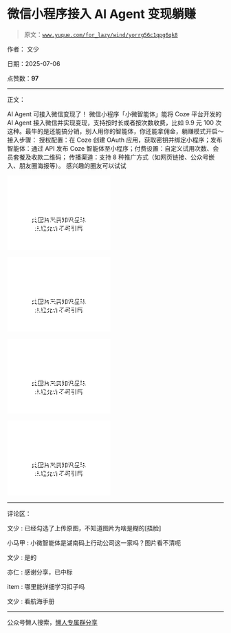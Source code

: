 # 微信小程序接入 AI Agent 变现躺赚

> 原文：[`www.yuque.com/for_lazy/wind/yorrg56c1qpg6qk8`](https://www.yuque.com/for_lazy/wind/yorrg56c1qpg6qk8)

作者： 文少

日期：2025-07-06

点赞数：**97**

* * *

正文：

AI Agent 可接入微信变现了！ 微信小程序「小微智能体」能将 Coze 平台开发的 AI
Agent 接入微信并实现变现，支持按时长或者按次数收费，比如 9.9 元 100 次这种。最牛的是还能搞分销，别人用你的智能体，你还能拿佣金，躺赚模式开启～
​​接入步骤​​： ​​授权配置​​：在 Coze 创建 OAuth 应用，获取密钥并绑定小程序； ​​发布智能体​​：通过 API 发布 Coze 智能体至小程序；
​​付费设置​​：自定义试用次数、会员套餐及收款二维码； ​​传播渠道​​：支持 8 种推广方式（如网页链接、公众号嵌入、朋友圈海报等）。 感兴趣的圈友可以试试

![](img/235a0ee58b63aadecfe94e6dc3c38adc.png "None")

![](img/31edc95c5fdc5856f83e6c905e915385.png "None")

![](img/d1c381ca6df5e6d93b9e71f211cd985c.png "None")

![](img/025d58ae1e9a88b6280f71423b282937.png "None")

* * *

评论区：

文少 : 已经勾选了上传原图，不知道图片为啥是糊的[捂脸]

小马甲 : 小微智能体是湖南码上行动公司这一家吗？图片看不清呃

文少 : 是的

亦仁 : 感谢分享，已中标

item : 哪里能详细学习扣子吗

文少 : 看航海手册

* * *

公众号懒人搜索，[懒人专属群分享](https://lazybook.fun/#/blog/group)